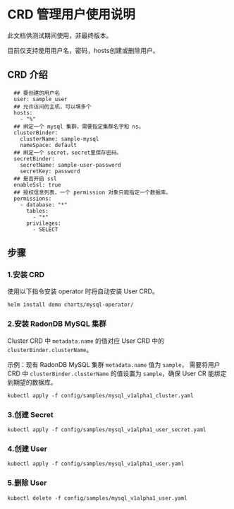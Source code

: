 # CRD 管理用户使用说明

此文档供测试期间使用，非最终版本。

目前仅支持使用用户名，密码，hosts创建或删除用户。

## CRD 介绍

```
  ## 要创建的用户名
  user: sample_user
  ## 允许访问的主机，可以填多个
  hosts: 
    - "%"
  ## 绑定一个 mysql 集群，需要指定集群名字和 ns。
  clusterBinder:
    clusterName: sample-mysql
    nameSpace: default
  ## 绑定一个 secret，secret里保存密码。
  secretBinder:
    secretName: sample-user-password
    secretKey: password
  ## 是否开启 ssl
  enableSsl: true
  ## 授权信息列表，一个 permission 对象只能指定一个数据库。
  permissions:
    - database: "*"
      tables: 
        - "*"
      privileges: 
        - SELECT
```

## 步骤

### 1.安装 CRD 

使用以下指令安装 operator 时将自动安装 User CRD。

```
helm install demo charts/mysql-operator/
```

### 2.安装 RadonDB MySQL 集群

Cluster CRD 中 `metadata.name` 的值对应 User CRD 中的 `clusterBinder.clusterName`。

示例：现有 RadonDB MySQL 集群 `metadata.name` 值为 `sample`， 需要将用户 CRD 中 `clusterBinder.clusterName` 的值设置为 `sample`，确保 User CR 能绑定到期望的数据库。

```
kubectl apply -f config/samples/mysql_v1alpha1_cluster.yaml 
```

### 3.创建 Secret

```
kubectl apply -f config/samples/mysql_v1alpha1_user_secret.yaml 
```

### 4.创建 User

```
kubectl apply -f config/samples/mysql_v1alpha1_user.yaml 
```

### 5.删除 User

```
kubectl delete -f config/samples/mysql_v1alpha1_user.yaml 
```
